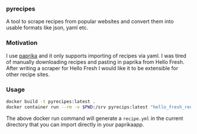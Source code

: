 ### pyrecipes

A tool to scrape recipes from popular websites and convert them into usable formats like json, yaml etc. 

### Motivation

I use [paprika](https://paprikaapp.com) and it only supports importing of recipes via yaml. I was tired of manually 
downloading recipes and pasting in paprika from Hello Fresh. After writing a scraper for Hello Fresh I would like it
to be extensible for other recipe sites.

### Usage
```bash
docker build -t pyrecipes:latest .
docker container run --rm -v $PWD:/srv pyrecips:latest "hello_fresh_recipe_url"
```

The above docker run command will generate a `recipe.yml` in the current directory that you can import directly in your 
paprikaapp.
